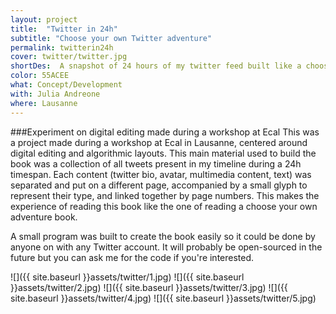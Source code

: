 ```yaml
---
layout: project
title:  "Twitter in 24h"
subtitle: "Choose your own Twitter adventure"
permalink: twitterin24h
cover: twitter/twitter.jpg
shortDes:  A snapshot of 24 hours of my twitter feed built like a choose-your-own-adventure book
color: 55ACEE
what: Concept/Development
with: Julia Andreone
where: Lausanne
---
```


###Experiment on digital editing made during a workshop at Ecal
This was a project made during a workshop at Ecal in Lausanne, centered around digital editing and algorithmic layouts. This main material used to build the book was a collection of all tweets present in my timeline during a 24h timespan. Each content (twitter bio, avatar, multimedia content, text) was separated and put on a different page, accompanied by a small glyph to represent their type, and linked together by page numbers. This makes the experience of reading this book like the one of reading a choose your own adventure book.

A small program was built to create the book easily so it could be done by anyone on with any Twitter account. It will probably be open-sourced in the future but you can ask me for the code if you're interested.

![]({{ site.baseurl }}assets/twitter/1.jpg)
![]({{ site.baseurl }}assets/twitter/2.jpg)
![]({{ site.baseurl }}assets/twitter/3.jpg)
![]({{ site.baseurl }}assets/twitter/4.jpg)
![]({{ site.baseurl }}assets/twitter/5.jpg)

